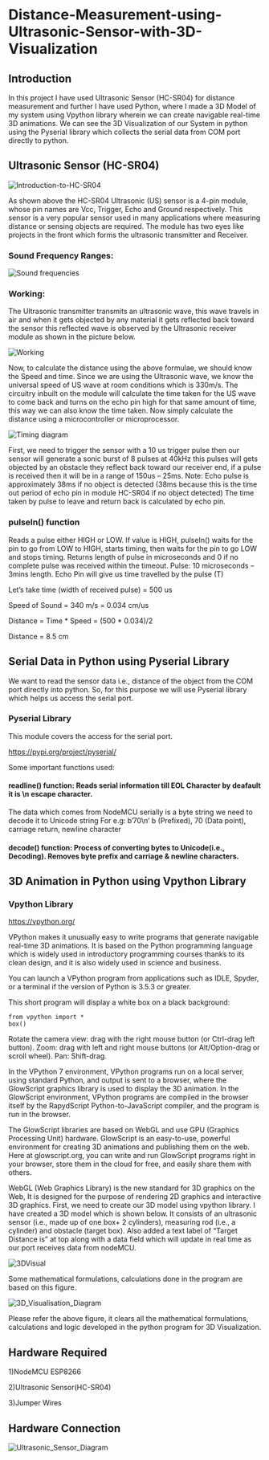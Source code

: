 # Distance-Measurement-using-Ultrasonic-Sensor-with-3D-Visualization
## Introduction
In this project I have used Ultrasonic Sensor (HC-SR04) for distance measurement and further I have used Python, where I made a 3D Model of my system using Vpython library wherein we can create navigable real-time 3D animations. We can see the 3D Visualization of our System in python using the Pyserial library which collects the serial data from COM port directly to python.   

## Ultrasonic Sensor (HC-SR04)

![Introduction-to-HC-SR04](https://user-images.githubusercontent.com/51810591/128392990-da66b4d0-2ef0-481b-862f-7dfc8de7ad1b.jpg)

As shown above the HC-SR04 Ultrasonic (US) sensor is a 4-pin module, whose pin names are Vcc, Trigger, Echo and Ground respectively. This sensor is a very popular sensor used in many applications where measuring distance or sensing objects are required. The module has two eyes like projects in the front which forms the ultrasonic transmitter and Receiver.

### Sound Frequency Ranges:

![Sound frequencies](https://user-images.githubusercontent.com/51810591/128393114-c093be5f-27e2-494b-ae3a-b48cbbadacdf.png)

### Working:
The Ultrasonic transmitter transmits an ultrasonic wave, this wave travels in air and when it gets objected by any material it gets reflected back toward the sensor this reflected wave is observed by the Ultrasonic receiver module as shown in the picture below.

![Working](https://user-images.githubusercontent.com/51810591/128393173-bd281570-b835-41ce-9d7a-c0a76abad779.jpg)

Now, to calculate the distance using the above formulae, we should know the Speed and time. Since we are using the Ultrasonic wave, we know the universal speed of US wave at room conditions which is 330m/s. The circuitry inbuilt on the module will calculate the time taken for the US wave to come back and turns on the echo pin high for that same amount of time, this way we can also know the time taken. Now simply calculate the distance using a microcontroller or microprocessor.

![Timing diagram](https://user-images.githubusercontent.com/51810591/128393207-d580257d-de5b-4829-b6bc-4ddd06cf6ef9.jpg)

First, we need to trigger the sensor with a 10 us trigger pulse then our sensor will generate a sonic burst of 8 pulses at 40kHz this pulses will gets objected by an obstacle they reflect back toward our receiver end, if a pulse is received then it will be in a range of 150us – 25ms.
Note: Echo pulse is approximately 38ms if no object is detected (38ms because this is the time out period of echo pin in module HC-SR04 if no object detected)
The time taken by pulse to leave and return back is calculated by echo pin.

### pulseIn() function

Reads a pulse either HIGH or LOW. If value is HIGH, pulseIn() waits for the pin to go from LOW to HIGH, starts timing, then waits for the pin to go LOW and stops timing.
Returns length of pulse in microseconds and 0 if no complete pulse was received within the timeout.
Pulse: 10 microseconds – 3mins length.
Echo Pin will give us time travelled by the pulse (T)

Let’s take time (width of received pulse) = 500 us

Speed of Sound = 340 m/s = 0.034 cm/us

Distance = Time * Speed = (500 * 0.034)/2

Distance = 8.5 cm 

## Serial Data in Python using Pyserial Library

We want to read the sensor data i.e., distance of the object from the COM port directly into python. So, for this purpose we will use Pyserial library which helps us access the serial port.

### Pyserial Library
This module covers the access for the serial port.

https://pypi.org/project/pyserial/ 

Some important functions used:

#### readline() function: Reads serial information till EOL Character by deafault it is \n escape character.
The data which comes from NodeMCU serially is a byte string we need to decode it to Unicode string
For e.g:
b’70\n’ 
b (Prefixed), 70 (Data point), carriage return, newline character

#### decode() function: Process of converting bytes to Unicode(i.e., Decoding). Removes byte prefix and carriage & newline characters. 

## 3D Animation in Python using Vpython Library 
### Vpython Library
https://vpython.org/ 

VPython makes it unusually easy to write programs that generate navigable real-time 3D animations. It is based on the Python programming language which is widely used in introductory programming courses thanks to its clean design, and it is also widely used in science and business.

You can launch a VPython program from applications such as IDLE, Spyder, or a terminal if the version of Python is 3.5.3 or greater.

This short program will display a white box on a black background:

    from vpython import *
    box()
    
Rotate the camera view: drag with the right mouse button (or Ctrl-drag left button).
Zoom: drag with left and right mouse buttons (or Alt/Option-drag or scroll wheel).
Pan: Shift-drag.
    
In the VPython 7 environment, VPython programs run on a local server, using standard Python, and output is sent to a browser, where the GlowScript graphics library is used to display the 3D animation. In the GlowScript environment, VPython programs are compiled in the browser itself by the RapydScript Python-to-JavaScript compiler, and the program is run in the browser.
 
The GlowScript libraries are based on WebGL and use GPU (Graphics Processing Unit) hardware. 
GlowScript is an easy-to-use, powerful environment for creating 3D animations and publishing them on the web. Here at glowscript.org, you can write and run GlowScript programs right in your browser, store them in the cloud for free, and easily share them with others.

WebGL (Web Graphics Library) is the new standard for 3D graphics on the Web, It is designed for the purpose of rendering 2D graphics and interactive 3D graphics.
First, we need to create our 3D model using vpython library. I have created a 3D model which is shown below. It consists of an ultrasonic sensor (i.e., made up of one box+ 2 cylinders), measuring rod (i.e., a cylinder) and obstacle (target box). Also added a text label of “Target Distance is” at top along with a data field which will update in real time as our port receives data from nodeMCU.

![3DVisual](https://user-images.githubusercontent.com/51810591/128393398-49bed14c-a06a-4a9c-a7d2-2ddf7e79c27a.PNG)

Some mathematical formulations, calculations done in the program are based on this figure.
 
![3D_Visualisation_Diagram](https://user-images.githubusercontent.com/51810591/128393420-665711ad-5ebd-41ea-8b4b-d54d0f15ec76.png)

Please refer the above figure, it clears all the mathematical formulations, calculations and logic developed in the python program for 3D Visualization.

## Hardware Required
1)NodeMCU ESP8266

2)Ultrasonic Sensor(HC-SR04)

3)Jumper Wires

## Hardware Connection

![Ultrasonic_Sensor_Diagram](https://user-images.githubusercontent.com/51810591/128393778-73b95333-ec53-4fc0-99a2-010aad2e5125.png)

